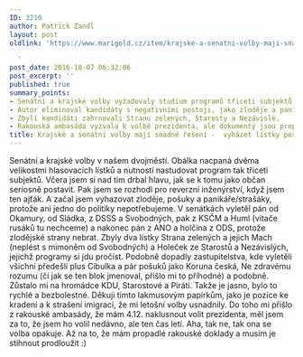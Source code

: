 ```yaml
---
ID: 3210
author: Patrick Zandl
layout: post
oldlink: 'https://www.marigold.cz/item/krajske-a-senatni-volby-maji-snadne-reseni-vyhazet-listky-posuku-a-zlodeju

  '
post_date: 2016-10-07 06:32:06
post_excerpt: ''
published: true
summary_points:
- Senátní a krajské volby vyžadovaly studium programů třiceti subjektů.
- Autor eliminoval kandidáty s negativními postoji, jako zloděje a panikáře.
- Zbylí kandidáti zahrnovali Stranu zelených, Starosty a Nezávislé.
- Rakouská ambasáda vyzvala k volbě prezidenta, ale dokumenty jsou propadlé.
title: Krajské a senátní volby mají snadné řešení -  vyházet lístky pošuků a zlodějů
---
```


Senátní a krajské volby v našem dvojměstí. Obálka nacpaná dvěma velikostmi hlasovacích lístků a nutností nastudovat program tak třiceti subjektů. Včera jsem si nad tím drbal hlavu, jak se k tomu jako občan seriosně postavit. Pak jsem se rozhodl pro reverzní inženýrství, když jsem ten ajťák. A začal jsem vyhazovat zloděje, pošuky a panikáře/strašáky, protože ani jedno do politiky nepotřebujeme. V senátkách vyletěl pán od Okamury, od Sládka, z DSSS a Svobodných, pak z KSČM a Huml (vítače rusáků tu nechceme) a nakonec pán z ANO a holčina z ODS, protože zlodějské strany nebrat. Zbyly dva lístky Strana zelených a jejich Mach (neplést s mimoněm od Svobodných) a Holeček ze Starostů a Nezávislých, jejichž programy si jdu pročíst. Podobně dopadly zastupitelstva, kde vyletěli všichni předešlí plus Cibulka a pár pošuků jako Koruna česká, Ne zdravému rozumu (či jak se ten blok jmenoval, přišlo mi to příhodné) a podobně. Zůstalo mi na hromádce KDU, Starostové a Piráti. Takže je jasno, bylo to rychlé a bezbolestné. Děkuji tímto lakmusovým papírkům, jako je pozice ke kradení a k strašení imigrací, že mi letošní volby usnadnily. Do toho mi přišlo z rakouské ambasády, že mám 4.12. naklusnout volit prezidenta, měl jsem za to, že jsem ho volil nedávno, ale ten čas letí. Aha, tak ne, tak ona se volba opakuje. Až na to, že mám propadlé rakouské doklady a musím je stihnout prodloužit :)